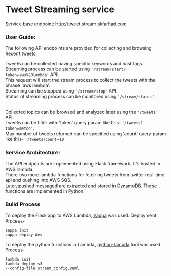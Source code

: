 # Tweet Streaming service
Service base endpoint: http://tweet.stream.skfarhad.com
### User Guide:
The following API endpoints are provided for collecting and browsing Recent
tweets.

Tweets can be collected having specific keywords and hashtags.
<br>Streaming process can be started using <code>'/stream/start?token=aws%20lambda'</code> API. 
<br>This request will start the stream process to collect the tweets with the phrase 'aws lambda'. 
<br>Streaming can be stopped using <code>'/stream/stop'</code> API.
<br>Status of streaming process can be monitored using <code>'/stream/status'</code>.

<br>Collected topics can be browsed and analyzed later using the <code>'/tweets'</code> API.
<br>Tweets can be filter with 'token' query param like this- <code>'/tweets?token=metoo'</code>.
<br>Max number of tweets returned can be specified using 'count' query param like this- <code>'/tweets?count=10'</code>

### Service Architecture:
The API endpoints are implemented using Flask framework. It's hosted in AWS lambda.
<br>There two more lambda functions for fetching tweets from twitter real-time api and pushing into AWS SQS.
<br>Later, pushed messaged are extracted and stored in DynamoDB. Those functions are implemented in Python.

### Build Process
To deploy the Flask app to AWS Lambda, [zappa](https://github.com/Miserlou/Zappa) was used. Deployment Process-
<br><code>
<br>zappa init
<br>zappa deploy dev
</code>

To deploy the python functions in Lambda, [python-lambda](https://github.com/nficano/python-lambda) tool was used. Process-
<br><code>
<br>lambda init
<br>lambda deploy-s3 --config-file stream_config.yaml
</code>
